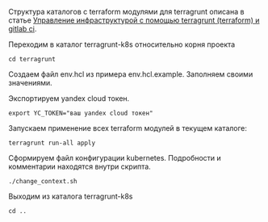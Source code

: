 Структура каталогов с terraform модулями для terragrunt описана в статье [Управление инфраструктурой с
помощью terragrunt (terraform) и gitlab ci](https://habr.com/ru/articles/719994/).

Переходим в каталог terragrunt-k8s относительно корня проекта
```shell
cd terragrunt
```

Создаем файл env.hcl из примера env.hcl.example.
Заполняем своими значениями.

Экспортируем yandex cloud токен.
```shell
export YC_TOKEN="ваш yandex cloud токен"
```

Запускаем применение всех terraform модулей в текущем каталоге:
```shell
terragrunt run-all apply
```

Сформируем файл конфигурации kubernetes.
Подробности и комментарии находятся внутри скрипта.
```shell
./change_context.sh
```

Выходим из каталога terragrunt-k8s
```shell
cd ..
```
